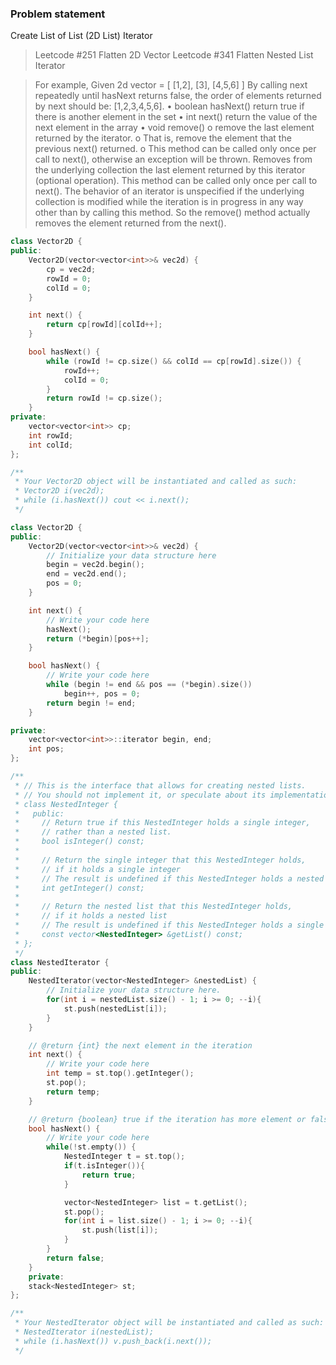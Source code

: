 ### Problem statement
Create List of List (2D List) Iterator
> Leetcode #251 Flatten 2D Vector
Leetcode #341 Flatten Nested List Iterator

> For example, Given 2d vector = [ [1,2], [3], [4,5,6] ]
By calling next repeatedly until hasNext returns false, the order of elements returned by next should be:
[1,2,3,4,5,6].
• boolean hasNext() return true if there is another element in the set
• int next() return the value of the next element in the array
• void remove()
o remove the last element returned by the iterator.
o That is, remove the element that the previous next() returned.
o This method can be called only once per call to next(), otherwise an exception will be
thrown.
Removes from the underlying collection the last element returned by this iterator (optional operation).
This method can be called only once per call to next(). The behavior of an iterator is unspecified if the
underlying collection is modified while the iteration is in progress in any way other than by calling this
method.
So the remove() method actually removes the element returned from the next().

``` C++
class Vector2D {
public:
    Vector2D(vector<vector<int>>& vec2d) {
        cp = vec2d;
        rowId = 0;
        colId = 0;
    }

    int next() {
        return cp[rowId][colId++];
    }

    bool hasNext() {
        while (rowId != cp.size() && colId == cp[rowId].size()) {
            rowId++;
            colId = 0;
        }
        return rowId != cp.size();
    }
private:
    vector<vector<int>> cp;
    int rowId;
    int colId;
};

/**
 * Your Vector2D object will be instantiated and called as such:
 * Vector2D i(vec2d);
 * while (i.hasNext()) cout << i.next();
 */

class Vector2D {
public:
    Vector2D(vector<vector<int>>& vec2d) {
        // Initialize your data structure here
        begin = vec2d.begin();
        end = vec2d.end();
        pos = 0;
    }

    int next() {
        // Write your code here
        hasNext();
        return (*begin)[pos++];
    }

    bool hasNext() {
        // Write your code here
        while (begin != end && pos == (*begin).size())
            begin++, pos = 0;
        return begin != end;
    }

private:
    vector<vector<int>>::iterator begin, end;
    int pos;
};

/**
 * // This is the interface that allows for creating nested lists.
 * // You should not implement it, or speculate about its implementation
 * class NestedInteger {
 *   public:
 *     // Return true if this NestedInteger holds a single integer,
 *     // rather than a nested list.
 *     bool isInteger() const;
 *
 *     // Return the single integer that this NestedInteger holds,
 *     // if it holds a single integer
 *     // The result is undefined if this NestedInteger holds a nested list
 *     int getInteger() const;
 *
 *     // Return the nested list that this NestedInteger holds,
 *     // if it holds a nested list
 *     // The result is undefined if this NestedInteger holds a single integer
 *     const vector<NestedInteger> &getList() const;
 * };
 */
class NestedIterator {
public:
    NestedIterator(vector<NestedInteger> &nestedList) {
        // Initialize your data structure here.
        for(int i = nestedList.size() - 1; i >= 0; --i){
            st.push(nestedList[i]);
        }
    }

    // @return {int} the next element in the iteration
    int next() {
        // Write your code here
        int temp = st.top().getInteger();
        st.pop();
        return temp;
    }

    // @return {boolean} true if the iteration has more element or false
    bool hasNext() {
        // Write your code here
        while(!st.empty()) {
            NestedInteger t = st.top();
            if(t.isInteger()){
                return true;
            }

            vector<NestedInteger> list = t.getList();
            st.pop();
            for(int i = list.size() - 1; i >= 0; --i){
                st.push(list[i]);
            }
        }
        return false;
    }
    private:
    stack<NestedInteger> st;
};

/**
 * Your NestedIterator object will be instantiated and called as such:
 * NestedIterator i(nestedList);
 * while (i.hasNext()) v.push_back(i.next());
 */

```

